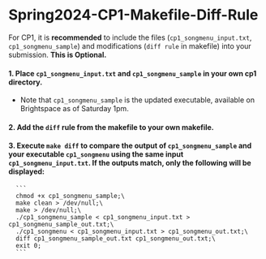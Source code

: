 # Spring2024-CP1-Makefile-Diff-Rule

For CP1, it is **recommended** to include the files (`cp1_songmenu_input.txt`, `cp1_songmenu_sample`) and modifications (`diff rule` in makefile) into your submission.
**This is Optional.**

#### 1. Place `cp1_songmenu_input.txt` and `cp1_songmenu_sample` in your own cp1 directory. 
- Note that `cp1_songmenu_sample` is the updated executable, available on Brightspace as of Saturday 1pm.

#### 2. Add the `diff` rule from the makefile to your own makefile.

#### 3. Execute `make diff` to compare the output of `cp1_songmenu_sample` and your executable `cp1_songmenu` using the same input `cp1_songmenu_input.txt`. If the outputs match, only the following will be displayed:
      ```
      chmod +x cp1_songmenu_sample;\
      make clean > /dev/null;\
      make > /dev/null;\
      ./cp1_songmenu_sample < cp1_songmenu_input.txt > cp1_songmenu_sample_out.txt;\
      ./cp1_songmenu < cp1_songmenu_input.txt > cp1_songmenu_out.txt;\
      diff cp1_songmenu_sample_out.txt cp1_songmenu_out.txt;\
      exit 0;
      ```
   
